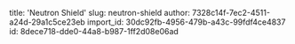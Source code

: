 title: 'Neutron Shield'
slug: neutron-shield
author: 7328c14f-7ec2-4511-a24d-29a1c5ce23eb
import_id: 30dc92fb-4956-479b-a43c-99fdf4ce4837
id: 8dece718-dde0-44a8-b987-1ff2d08e06ad

